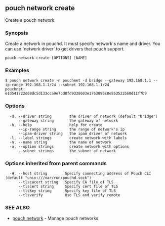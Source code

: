 ## pouch network create

Create a pouch network

### Synopsis

Create a network in pouchd. It must specify network's name and driver. You can use 'network driver' to get drivers that pouch support.

```
pouch network create [OPTIONS] [NAME]
```

### Examples

```
$ pouch network create -n pouchnet -d bridge --gateway 192.168.1.1 --ip-range 192.168.1.1/24 --subnet 192.168.1.1/24
pouchnet: e1d541722d68dc5d133cca9e7bd8fd9338603e1763096c8e853522b60d11f7b9
```

### Options

```
  -d, --driver string        the driver of network (default "bridge")
      --gateway string       the gateway of network
  -h, --help                 help for create
      --ip-range string      the range of network's ip
      --ipam-driver string   the ipam driver of network
  -l, --label strings        create network with labels
  -n, --name string          the name of network
  -o, --option strings       create network with options
      --subnet strings       the subnet of network
```

### Options inherited from parent commands

```
  -H, --host string        Specify connecting address of Pouch CLI (default "unix:///var/run/pouchd.sock")
      --tlscacert string   Specify CA file of TLS
      --tlscert string     Specify cert file of TLS
      --tlskey string      Specify key file of TLS
      --tlsverify          Use TLS and verify remote
```

### SEE ALSO

* [pouch network](pouch_network.md)	 - Manage pouch networks

